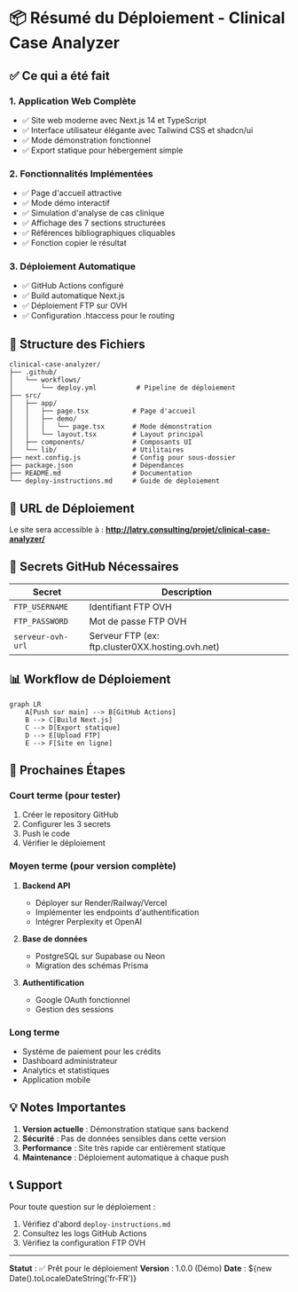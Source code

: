 # 📦 Résumé du Déploiement - Clinical Case Analyzer

## ✅ Ce qui a été fait

### 1. **Application Web Complète**
- ✅ Site web moderne avec Next.js 14 et TypeScript
- ✅ Interface utilisateur élégante avec Tailwind CSS et shadcn/ui
- ✅ Mode démonstration fonctionnel
- ✅ Export statique pour hébergement simple

### 2. **Fonctionnalités Implémentées**
- ✅ Page d'accueil attractive
- ✅ Mode démo interactif
- ✅ Simulation d'analyse de cas clinique
- ✅ Affichage des 7 sections structurées
- ✅ Références bibliographiques cliquables
- ✅ Fonction copier le résultat

### 3. **Déploiement Automatique**
- ✅ GitHub Actions configuré
- ✅ Build automatique Next.js
- ✅ Déploiement FTP sur OVH
- ✅ Configuration .htaccess pour le routing

## 📁 Structure des Fichiers

```
clinical-case-analyzer/
├── .github/
│   └── workflows/
│       └── deploy.yml          # Pipeline de déploiement
├── src/
│   ├── app/
│   │   ├── page.tsx           # Page d'accueil
│   │   ├── demo/
│   │   │   └── page.tsx       # Mode démonstration
│   │   └── layout.tsx         # Layout principal
│   ├── components/            # Composants UI
│   └── lib/                   # Utilitaires
├── next.config.js             # Config pour sous-dossier
├── package.json               # Dépendances
├── README.md                  # Documentation
└── deploy-instructions.md     # Guide de déploiement
```

## 🚀 URL de Déploiement

Le site sera accessible à :
**http://latry.consulting/projet/clinical-case-analyzer/**

## 🔑 Secrets GitHub Nécessaires

| Secret | Description |
|--------|-------------|
| `FTP_USERNAME` | Identifiant FTP OVH |
| `FTP_PASSWORD` | Mot de passe FTP OVH |
| `serveur-ovh-url` | Serveur FTP (ex: ftp.cluster0XX.hosting.ovh.net) |

## 📊 Workflow de Déploiement

```mermaid
graph LR
    A[Push sur main] --> B[GitHub Actions]
    B --> C[Build Next.js]
    C --> D[Export statique]
    D --> E[Upload FTP]
    E --> F[Site en ligne]
```

## 🎯 Prochaines Étapes

### Court terme (pour tester)
1. Créer le repository GitHub
2. Configurer les 3 secrets
3. Push le code
4. Vérifier le déploiement

### Moyen terme (pour version complète)
1. **Backend API**
   - Déployer sur Render/Railway/Vercel
   - Implémenter les endpoints d'authentification
   - Intégrer Perplexity et OpenAI

2. **Base de données**
   - PostgreSQL sur Supabase ou Neon
   - Migration des schémas Prisma

3. **Authentification**
   - Google OAuth fonctionnel
   - Gestion des sessions

### Long terme
- Système de paiement pour les crédits
- Dashboard administrateur
- Analytics et statistiques
- Application mobile

## 💡 Notes Importantes

1. **Version actuelle** : Démonstration statique sans backend
2. **Sécurité** : Pas de données sensibles dans cette version
3. **Performance** : Site très rapide car entièrement statique
4. **Maintenance** : Déploiement automatique à chaque push

## 📞 Support

Pour toute question sur le déploiement :
1. Vérifiez d'abord `deploy-instructions.md`
2. Consultez les logs GitHub Actions
3. Vérifiez la configuration FTP OVH

---

**Statut** : ✅ Prêt pour le déploiement
**Version** : 1.0.0 (Démo)
**Date** : ${new Date().toLocaleDateString('fr-FR')} 